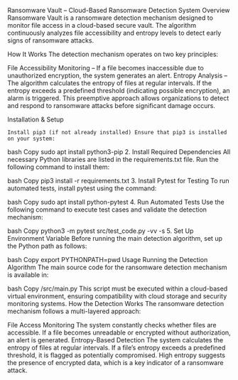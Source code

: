 Ransomware Vault – Cloud-Based Ransomware Detection System Overview Ransomware Vault is a ransomware detection mechanism designed to monitor file access in a cloud-based secure vault. The algorithm continuously analyzes file accessibility and entropy levels to detect early signs of ransomware attacks.

How It Works The detection mechanism operates on two key principles:

File Accessibility Monitoring – If a file becomes inaccessible due to unauthorized encryption, the system generates an alert. Entropy Analysis – The algorithm calculates the entropy of files at regular intervals. If the entropy exceeds a predefined threshold (indicating possible encryption), an alarm is triggered. This preemptive approach allows organizations to detect and respond to ransomware attacks before significant damage occurs.

Installation & Setup

    Install pip3 (if not already installed) Ensure that pip3 is installed on your system:

bash Copy sudo apt install python3-pip 2. Install Required Dependencies All necessary Python libraries are listed in the requirements.txt file. Run the following command to install them:

bash Copy pip3 install -r requirements.txt 3. Install Pytest for Testing To run automated tests, install pytest using the command:

bash Copy sudo apt install python-pytest 4. Run Automated Tests Use the following command to execute test cases and validate the detection mechanism:

bash Copy python3 -m pytest src/test_code.py -vv -s 5. Set Up Environment Variable Before running the main detection algorithm, set up the Python path as follows:

bash Copy export PYTHONPATH=pwd Usage Running the Detection Algorithm The main source code for the ransomware detection mechanism is available in:

bash Copy /src/main.py This script must be executed within a cloud-based virtual environment, ensuring compatibility with cloud storage and security monitoring systems. How the Detection Works The ransomware detection mechanism follows a multi-layered approach:

File Access Monitoring The system constantly checks whether files are accessible. If a file becomes unreadable or encrypted without authorization, an alert is generated. Entropy-Based Detection The system calculates the entropy of files at regular intervals. If a file’s entropy exceeds a predefined threshold, it is flagged as potentially compromised. High entropy suggests the presence of encrypted data, which is a key indicator of a ransomware attack.
